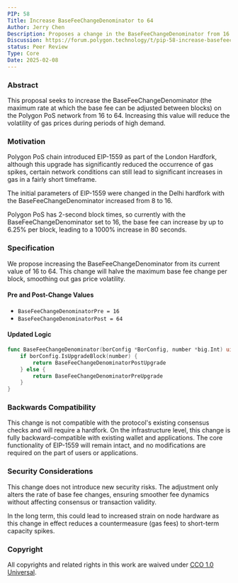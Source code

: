 ```yaml
---
PIP: 58
Title: Increase BaseFeeChangeDenominator to 64
Author: Jerry Chen
Description: Proposes a change in the BaseFeeChangeDenominator from 16 to 64
Discussion: https://forum.polygon.technology/t/pip-58-increase-basefeechangedenominator-to-64/20596
status: Peer Review
Type: Core
Date: 2025-02-08
---
```


### Abstract 
This proposal seeks to increase the BaseFeeChangeDenominator (the maximum rate at which the base fee can be adjusted between blocks) on the Polygon PoS network from 16 to 64. Increasing this value will reduce the volatility of gas prices during periods of high demand.

### Motivation 
Polygon PoS chain introduced EIP-1559 as part of the London Hardfork, although this upgrade has significantly reduced the occurrence of gas spikes, certain network conditions can still lead to significant increases in gas in a fairly short timeframe. 

The initial parameters of EIP-1559 were changed in the Delhi hardfork with the BaseFeeChangeDenominator increased from 8 to 16. 

Polygon PoS has 2-second block times, so currently with the BaseFeeChangeDenominator set to 16, the base fee can increase by up to 6.25% per block, leading to a 1000% increase in 80 seconds. 


### Specification
We propose increasing the BaseFeeChangeDenominator from its current value of 16 to 64. This change will halve the maximum base fee change per block, smoothing out gas price volatility.

#### Pre and Post-Change Values

- `BaseFeeChangeDenominatorPre = 16`
- `BaseFeeChangeDenominatorPost = 64`

#### Updated Logic

```go
func BaseFeeChangeDenominator(borConfig *BorConfig, number *big.Int) uint64 {
    if borConfig.IsUpgradeBlock(number) {
        return BaseFeeChangeDenominatorPostUpgrade
    } else {
        return BaseFeeChangeDenominatorPreUpgrade
    }
}
```

### Backwards Compatibility

This change is not compatible with the protocol's existing consensus checks and will require a hardfork. On the infrastructure level, this change is fully backward-compatible with existing wallet and applications. The core functionality of EIP-1559 will remain intact, and no modifications are required on the part of users or applications.

### Security Considerations

This change does not introduce new security risks. The adjustment only alters the rate of base fee changes, ensuring smoother fee dynamics without affecting consensus or transaction validity.

In the long term, this could lead to increased strain on node hardware as this change in effect reduces a countermeasure (gas fees) to short-term capacity spikes. 


### Copyright

All copyrights and related rights in this work are waived under [CCO 1.0 Universal](https://creativecommons.org/publicdomain/zero/1.0/legalcode).
